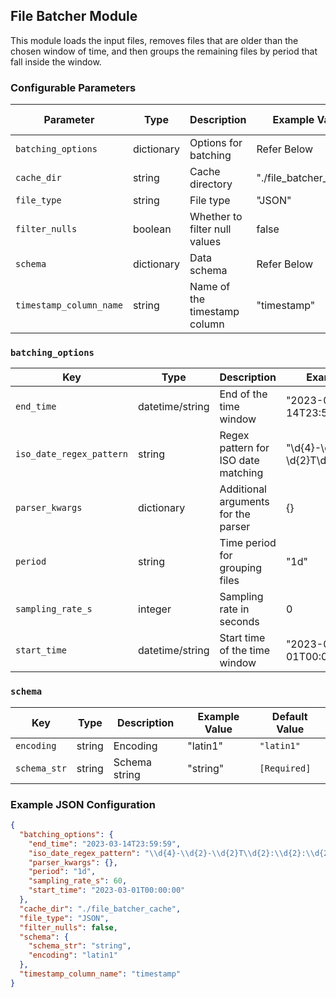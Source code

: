 <!--
SPDX-FileCopyrightText: Copyright (c) 2022-2024, NVIDIA CORPORATION & AFFILIATES. All rights reserved.
SPDX-License-Identifier: Apache-2.0

Licensed under the Apache License, Version 2.0 (the "License");
you may not use this file except in compliance with the License.
You may obtain a copy of the License at

http://www.apache.org/licenses/LICENSE-2.0

Unless required by applicable law or agreed to in writing, software
distributed under the License is distributed on an "AS IS" BASIS,
WITHOUT WARRANTIES OR CONDITIONS OF ANY KIND, either express or implied.
See the License for the specific language governing permissions and
limitations under the License.
-->

<!-- Allow the name "Batcher" without allowing it everywhere -->
<!-- vale off -->
## File Batcher Module
<!-- vale on -->

This module loads the input files, removes files that are older than the chosen window of time, and then groups the
remaining files by period that fall inside the window.

### Configurable Parameters

| Parameter               | Type       | Description                   | Example Value          | Default Value |
|-------------------------|------------|-------------------------------|------------------------|---------------|
| `batching_options`      | dictionary | Options for batching          | Refer Below              | `-`           |
| `cache_dir`             | string     | Cache directory               | "./file_batcher_cache" | `None`        |
| `file_type`             | string     | File type                     | "JSON"                 | `"JSON"`      |
| `filter_nulls`          | boolean    | Whether to filter null values | false                  | `false`       |
| `schema`                | dictionary | Data schema                   | Refer Below              | `[Required]`  |
| `timestamp_column_name` | string     | Name of the timestamp column  | "timestamp"            | `"timestamp"` |

### `batching_options`

| Key                      | Type            | Description                         | Example Value                               | Default Value              |
|--------------------------|-----------------|-------------------------------------|---------------------------------------------|----------------------------|
| `end_time`               | datetime/string | End of the time window          | "2023-03-14T23:59:59"                       | `None`                     |
| `iso_date_regex_pattern` | string          | Regex pattern for ISO date matching | "\\d{4}-\\d{2}-\\d{2}T\\d{2}:\\d{2}:\\d{2}" | `<iso_date_regex_pattern>` |
| `parser_kwargs`          | dictionary      | Additional arguments for the parser | {}                                          | `{}`                       |
| `period`                 | string          | Time period for grouping files      | "1d"                                        | `"D"`                      |
| `sampling_rate_s`        | integer         | Sampling rate in seconds            | 0                                          | `None`                       |
| `start_time`             | datetime/string | Start time of the time window       | "2023-03-01T00:00:00"                       | `None`                     |

### `schema`

| Key          | Type   | Description   | Example Value | Default Value |
|--------------|--------|---------------|---------------|---------------|
| `encoding`   | string | Encoding      | "latin1"      | `"latin1"`    |
| `schema_str` | string | Schema string | "string"      | `[Required]`  |

### Example JSON Configuration

```json
{
  "batching_options": {
    "end_time": "2023-03-14T23:59:59",
    "iso_date_regex_pattern": "\\d{4}-\\d{2}-\\d{2}T\\d{2}:\\d{2}:\\d{2}",
    "parser_kwargs": {},
    "period": "1d",
    "sampling_rate_s": 60,
    "start_time": "2023-03-01T00:00:00"
  },
  "cache_dir": "./file_batcher_cache",
  "file_type": "JSON",
  "filter_nulls": false,
  "schema": {
    "schema_str": "string",
    "encoding": "latin1"
  },
  "timestamp_column_name": "timestamp"
}
```
